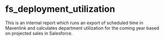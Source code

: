 # fs_deployment_utilization
This is an internal report which runs an export of scheduled time in Mavenlink and calculates department utilization for the coming year based on projected sales in Salesforce.